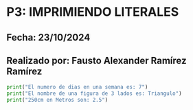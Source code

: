 # P3: IMPRIMIENDO LITERALES
## Fecha: 23/10/2024
## Realizado por: Fausto Alexander Ramírez Ramírez

``` python
print("El numero de dias en una semana es: 7")
print("El nombre de una figura de 3 lados es: Triangulo")
print("250cm en Metros son: 2.5")
